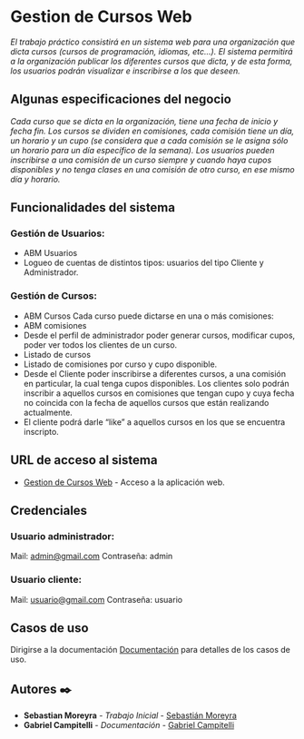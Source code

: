 # Gestion de Cursos Web
_El trabajo práctico consistirá en un sistema web para una organización que dicta cursos (cursos de programación, idiomas, etc…). El sistema permitirá a la organización publicar los diferentes cursos que dicta, y de esta forma, los usuarios podrán visualizar e inscribirse a los que deseen._



## Algunas especificaciones del negocio
_Cada curso que se dicta en la organización, tiene una fecha de inicio y fecha fin. Los cursos se dividen en comisiones, cada comisión tiene un día, un horario y un cupo (se considera que a cada comisión se le asigna sólo un horario para un día específico de la semana). Los usuarios pueden inscribirse a una comisión de un curso siempre y cuando haya cupos disponibles y no tenga clases en una comisión de otro curso, en ese mismo día y horario._


## Funcionalidades del sistema
### Gestión de Usuarios:
* ABM Usuarios
* Logueo de cuentas de distintos tipos: usuarios del tipo Cliente y Administrador.
### Gestión de Cursos:
* ABM Cursos
    Cada curso puede dictarse en una o más comisiones:
* ABM comisiones
* Desde el perfil de administrador poder generar cursos, modificar cupos, poder ver todos los clientes de un curso.
* Listado de cursos
* Listado de comisiones por curso y cupo disponible.
* Desde el Cliente poder inscribirse a diferentes cursos, a una comisión en particular, la cual tenga cupos disponibles. Los clientes solo podrán inscribir a aquellos cursos en comisiones que tengan cupo y cuya fecha no coincida con la fecha de aquellos cursos que están realizando actualmente.
* El cliente podrá darle “like” a aquellos cursos en los que se encuentra inscripto.


## URL de acceso al sistema
* [Gestion de Cursos Web](https://java2020-gestion-de-cursos-web.herokuapp.com) - Acceso a la aplicación web.


## Credenciales

### Usuario administrador:
Mail: admin@gmail.com
Contraseña: admin

### Usuario cliente:
Mail: usuario@gmail.com
Contraseña: usuario


## Casos de uso
Dirigirse a la documentación [Documentación](https://github.com/Gabriel-Campitelli/TP_Java_2020-GestionDeCursosWeb/blob/master/Documentacion/Trabajo%20Práctico%20Integrador%20Java%20-%20Sistema%20de%20Gestión%20de%20Cursos%20-%20Campitelli%20-%20Moreyra.pdf) para detalles de los casos de uso.


## Autores ✒️
* **Sebastian Moreyra** - *Trabajo Inicial* - [Sebastián Moreyra](https://github.com/SebaMoreyra)
* **Gabriel Campitelli** - *Documentación* - [Gabriel Campitelli](https://github.com/Gabriel-Campitelli)
